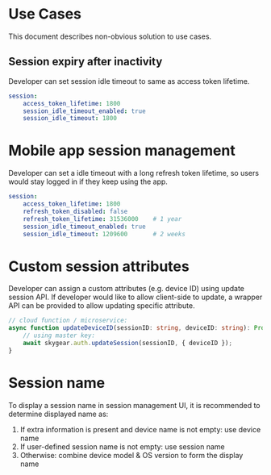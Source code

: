 # Use Cases

This document describes non-obvious solution to use cases.


## Session expiry after inactivity
Developer can set session idle timeout to same as access token lifetime.

```yaml
session:
    access_token_lifetime: 1800
    session_idle_timeout_enabled: true
    session_idle_timeout: 1800
```


# Mobile app session management
Developer can set a idle timeout with a long refresh token lifetime,
so users would stay logged in if they keep using the app.

```yaml
session:
    access_token_lifetime: 1800
    refresh_token_disabled: false
    refresh_token_lifetime: 31536000    # 1 year
    session_idle_timeout_enabled: true
    session_idle_timeout: 1209600       # 2 weeks
```


# Custom session attributes
Developer can assign a custom attributes (e.g. device ID) using update
session API. If developer would like to allow client-side to update, a wrapper
API can be provided to allow updating specific attribute.

```typescript
// cloud function / microservice:
async function updateDeviceID(sessionID: string, deviceID: string): Promise<void> {
    // using master key:
    await skygear.auth.updateSession(sessionID, { deviceID });
}
```

# Session name
To display a session name in session management UI, it is recommended to
determine displayed name as:
1. If extra information is present and device name is not empty: use device name
2. If user-defined session name is not empty: use session name
3. Otherwise: combine device model & OS version to form the display name
